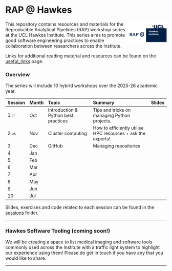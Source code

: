 # RAP @ Hawkes

<img src="files/readme_logo.png" alt="text that reads 'RAP @' next to the UCL Hawkes logo" width="25%" align="right" />

This repository contains resources and materials for the Reproducible Analytical Pipelines (RAP) workshop series at the UCL Hawkes Institute. This series aims to promote good software engineering practices to enable collaboration between researchers across the Institute.

Links for additional reading material and resources can be found on the [useful_links](resources/useful_links.md) page.

### **Overview**
The series will include 10 hybrid workshops over the 2025-26 academic year.

| Session | Month | Topic | Summary | Slides |
| :--- | :--- | :- | :- | :--- |
| 1 ✅ | Oct | Introduction & Python best practices | Tips and tricks on managing Python projects. | |
| 2 🔜 | Nov | Cluster computing | How to efficiently utilise HPC resources + ask the experts! | |
| 3 | Dec | GitHub | Managing repositories | |
| 4 | Jan | | |
| 5 | Feb | | |
| 6 | Mar | | |
| 7 | Apr | | |
| 8 | May | | |
| 9 | Jun | | |
| 10 | Jul | | |

Slides, exercises and code related to each session can be found in the [sessions](sessions/) folder.

---

### **Hawkes Software Tooling** (coming soon!)
We will be creating a space to list medical imaging and software tools commonly used across the Institute with a traffic light system to highlight our experience using them! Please do get in touch if you have any that you would like to share.

---
